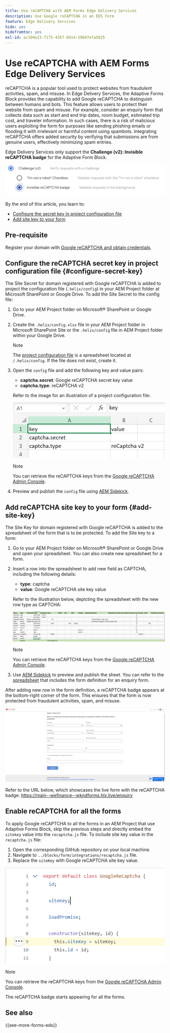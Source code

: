 ```yaml
---
title: Use reCAPTCHA with AEM Forms Edge Delivery Services
description: Use Google reCAPTCHA in an EDS Form
feature: Edge Delivery Services
hide: yes
hidefromtoc: yes
exl-id: ac104e23-f175-435f-8414-19847efa5825
---
```


# Use reCAPTCHA with AEM Forms Edge Delivery Services

reCAPTCHA is a popular tool used to protect websites from fraudulent activities, spam, and misuse. In Edge Delivery Services, the Adaptive Forms Block provides the capability to add Google reCAPTCHA to distinguish between humans and bots. This feature allows users to protect their website from spam and misuse. 
For example, consider an enquiry form that collects data such as start and end trip dates, room budget, estimated trip cost, and traveler information. In such cases, there is a risk of malicious users exploiting the form for purposes like sending phishing emails or flooding it with irrelevant or harmful content using spambots. Integrating reCAPTCHA offers added security by verifying that submissions are from genuine users, effectively minimizing spam entries.

Edge Delivery Services only support the **Challenge (v2): Invisible reCAPTCHA badge** for the Adaptive Form Block.

![Recaptcha V2](/help/forms/assets/recaptcha-v2-invisible.png)

By the end of this article, you learn to:

* [Configure the secret key in project configuration file](#configure-secret-key)
* [Add site key to your form](#add-site-key)


## Pre-requisite

Register your domain with [Google reCAPTCHA and obtain credentials](https://www.google.com/recaptcha/admin/create).

## Configure the reCAPTCHA secret key in project configuration file {#configure-secret-key}

The Site Secret for domain registered with Google reCAPTCHA is added to project the configuration file (`.helix/config`) in your AEM Project folder at Microsoft SharePoint or Google Drive. To add the Site Secret to the config file:

1. Go to your AEM Project folder on Microsoft® SharePoint or Google Drive. 
1. Create the `.helix/config.xlsx` file in your AEM Project folder in Microsoft SharePoint Site or the `.helix/config` file in AEM Project folder within your Google Drive. 

    >[!NOTE]
    >
    > The [project configuration file](https://www.aem.live/docs/configuration) is a spreadsheet located at `/.helix/config`. If the file does not exist, create it.

1. Open the `config` file and add the following key and value pairs:

    * **captcha.secret**: Google reCAPTCHA secret key value
    * **captcha.type**: reCAPTCHA v2
  
   Refer to the image for an illustration of a project configuration file:

    ![Project configuration file](/help/forms/assets/recaptcha-config-file.png)

    >[!NOTE]
    >
    >  You can retrieve the reCAPTCHA keys from the [Google reCAPTCHA Admin Console](https://www.google.com/recaptcha/admin).

1.  Preview and publish the `config` file using [AEM Sidekick](https://www.aem.live/developer/tutorial#preview-and-publish-your-content). 

## Add reCAPTCHA site key to your form {#add-site-key}

The Site Key for domain registered with Google reCAPTCHA is added to the spreadsheet of the form that is to be protected. To add the Site key to a form:

1. Go to your AEM Project folder on Microsoft® SharePoint or Google Drive and open your spreadsheet. You can also create new spreadsheet for a form.
1. Insert a row into the spreadsheet to add new field as CAPTCHA, including the following details:
    * **type**: captcha
    * **value**: Google reCAPTCHA site key value
  
    Refer to the illustration below, depicting the spreadsheet with the new row type as CAPTCHA:
  
   ![Recaptcha spreadsheet](/help/forms/assets/recaptcha-spreadsheet.png)

    >[!NOTE]
    >
    >  You can retrieve the reCAPTCHA keys from the [Google reCAPTCHA Admin Console](https://www.google.com/recaptcha/admin).

1. Use [AEM Sidekick](https://www.aem.live/developer/tutorial#preview-and-publish-your-content) to preview and publish the sheet. 
You can refer to the [spreadsheet](/help/forms/assets/recaptcha-enquiry.xlsx) that includes the form definition for an enquiry form.

After adding new row in the form definition, a reCAPTCHA badge appears at the bottom-right corner of the form. This ensures that the form is now protected from fraudulent activities, spam, and misuse.

![recaptcha-form](/help/forms/assets/recaptcha-form.png)

Refer to the URL below, which showcases the live form with the reCAPTCHA badge:
https://main--wefinance--wkndforms.hlx.live/enquiry

## Enable reCAPTCHA for all the forms

To apply Google reCAPTCHA to all the forms in an AEM Project that use Adaptive Forms Block, skip the previous steps and directly embed the `sitekey` value into the `recaptcha.js` file. To include site key value in the `recaptcha.js` file:

1. Open the corresponding GitHub repository on your local machine. 
1. Navigate to `../blocks/form/integrations/recaptcha.js` file.
1. Replace the `siteKey` with Google reCAPTCHA site key value.

![Recaptcha apply to all forms](/help/forms/assets/recaptcha-apply-to-all-forms.png)

>[!NOTE]
>
>  You can retrieve the reCAPTCHA keys from the [Google reCAPTCHA Admin Console](https://www.google.com/recaptcha/admin).

The reCAPTCHA badge starts appearing for all the forms. 

## See also

{{see-more-forms-eds}}


